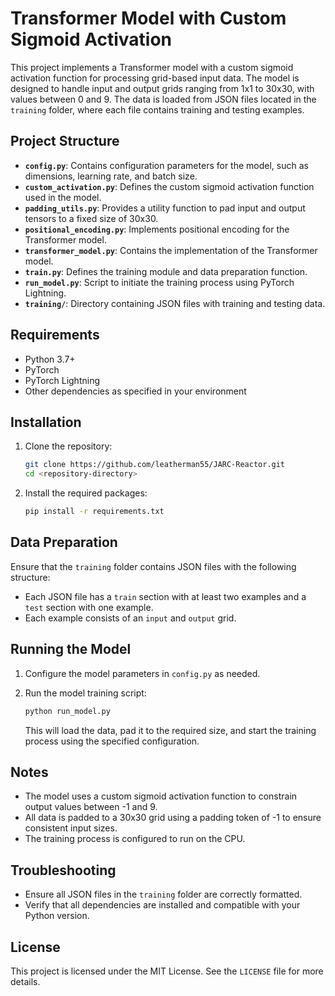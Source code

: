 # Transformer Model with Custom Sigmoid Activation

This project implements a Transformer model with a custom sigmoid activation function for processing grid-based input data. The model is designed to handle input and output grids ranging from 1x1 to 30x30, with values between 0 and 9. The data is loaded from JSON files located in the `training` folder, where each file contains training and testing examples.

## Project Structure

- **`config.py`**: Contains configuration parameters for the model, such as dimensions, learning rate, and batch size.
- **`custom_activation.py`**: Defines the custom sigmoid activation function used in the model.
- **`padding_utils.py`**: Provides a utility function to pad input and output tensors to a fixed size of 30x30.
- **`positional_encoding.py`**: Implements positional encoding for the Transformer model.
- **`transformer_model.py`**: Contains the implementation of the Transformer model.
- **`train.py`**: Defines the training module and data preparation function.
- **`run_model.py`**: Script to initiate the training process using PyTorch Lightning.
- **`training/`**: Directory containing JSON files with training and testing data.

## Requirements

- Python 3.7+
- PyTorch
- PyTorch Lightning
- Other dependencies as specified in your environment

## Installation

1. Clone the repository:
   ```bash
   git clone https://github.com/leatherman55/JARC-Reactor.git
   cd <repository-directory>
   ```

2. Install the required packages:
   ```bash
   pip install -r requirements.txt
   ```

## Data Preparation

Ensure that the `training` folder contains JSON files with the following structure:
- Each JSON file has a `train` section with at least two examples and a `test` section with one example.
- Each example consists of an `input` and `output` grid.

## Running the Model

1. Configure the model parameters in `config.py` as needed.

2. Run the model training script:
   ```bash
   python run_model.py
   ```

   This will load the data, pad it to the required size, and start the training process using the specified configuration.

## Notes

- The model uses a custom sigmoid activation function to constrain output values between -1 and 9.
- All data is padded to a 30x30 grid using a padding token of -1 to ensure consistent input sizes.
- The training process is configured to run on the CPU.

## Troubleshooting

- Ensure all JSON files in the `training` folder are correctly formatted.
- Verify that all dependencies are installed and compatible with your Python version.

## License

This project is licensed under the MIT License. See the `LICENSE` file for more details.
